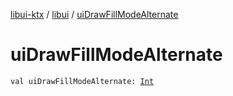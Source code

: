[libui-ktx](../index.md) / [libui](index.md) / [uiDrawFillModeAlternate](./ui-draw-fill-mode-alternate.md)

# uiDrawFillModeAlternate

`val uiDrawFillModeAlternate: `[`Int`](https://kotlinlang.org/api/latest/jvm/stdlib/kotlin/-int/index.html)